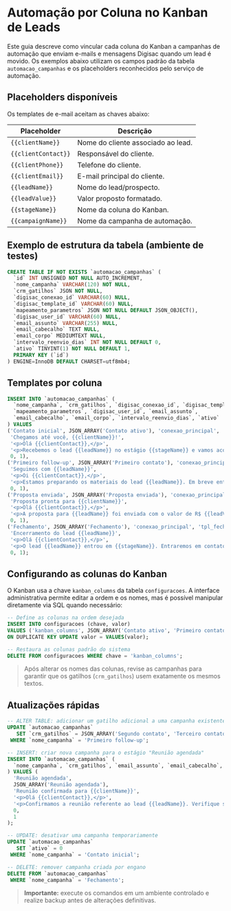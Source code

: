 # Automação por Coluna no Kanban de Leads

Este guia descreve como vincular cada coluna do Kanban a campanhas de automação que enviam e-mails e mensagens Digisac quando um lead é movido. Os exemplos abaixo utilizam os campos padrão da tabela `automacao_campanhas` e os placeholders reconhecidos pelo serviço de automação.

## Placeholders disponíveis

Os templates de e-mail aceitam as chaves abaixo:

| Placeholder | Descrição |
|-------------|-----------|
| `{{clientName}}` | Nome do cliente associado ao lead. |
| `{{clientContact}}` | Responsável do cliente. |
| `{{clientPhone}}` | Telefone do cliente. |
| `{{clientEmail}}` | E-mail principal do cliente. |
| `{{leadName}}` | Nome do lead/prospecto. |
| `{{leadValue}}` | Valor proposto formatado. |
| `{{stageName}}` | Nome da coluna do Kanban. |
| `{{campaignName}}` | Nome da campanha de automação. |

## Exemplo de estrutura da tabela (ambiente de testes)

```sql
CREATE TABLE IF NOT EXISTS `automacao_campanhas` (
  `id` INT UNSIGNED NOT NULL AUTO_INCREMENT,
  `nome_campanha` VARCHAR(120) NOT NULL,
  `crm_gatilhos` JSON NOT NULL,
  `digisac_conexao_id` VARCHAR(60) NULL,
  `digisac_template_id` VARCHAR(60) NULL,
  `mapeamento_parametros` JSON NOT NULL DEFAULT JSON_OBJECT(),
  `digisac_user_id` VARCHAR(60) NULL,
  `email_assunto` VARCHAR(255) NULL,
  `email_cabecalho` TEXT NULL,
  `email_corpo` MEDIUMTEXT NULL,
  `intervalo_reenvio_dias` INT NOT NULL DEFAULT 0,
  `ativo` TINYINT(1) NOT NULL DEFAULT 1,
  PRIMARY KEY (`id`)
) ENGINE=InnoDB DEFAULT CHARSET=utf8mb4;
```

## Templates por coluna

```sql
INSERT INTO `automacao_campanhas` (
  `nome_campanha`, `crm_gatilhos`, `digisac_conexao_id`, `digisac_template_id`,
  `mapeamento_parametros`, `digisac_user_id`, `email_assunto`,
  `email_cabecalho`, `email_corpo`, `intervalo_reenvio_dias`, `ativo`
) VALUES
('Contato inicial', JSON_ARRAY('Contato ativo'), 'conexao_principal', 'tpl_contato', JSON_OBJECT(), 'bot',
 'Chegamos até você, {{clientName}}!',
 '<p>Olá {{clientContact}},</p>',
 '<p>Recebemos o lead {{leadName}} no estágio {{stageName}} e vamos acompanhá-lo de perto.</p>',
 0, 1),
('Primeiro follow-up', JSON_ARRAY('Primeiro contato'), 'conexao_principal', 'tpl_followup', JSON_OBJECT(), 'bot',
 'Seguimos com {{leadName}}',
 '<p>Oi {{clientContact}},</p>',
 '<p>Estamos preparando os materiais do lead {{leadName}}. Em breve entraremos em contato.</p>',
 0, 1),
('Proposta enviada', JSON_ARRAY('Proposta enviada'), 'conexao_principal', 'tpl_proposta', JSON_OBJECT(), 'bot',
 'Proposta pronta para {{clientName}}',
 '<p>Olá {{clientContact}},</p>',
 '<p>A proposta para {{leadName}} foi enviada com o valor de R$ {{leadValue}}.</p>',
 0, 1),
('Fechamento', JSON_ARRAY('Fechamento'), 'conexao_principal', 'tpl_fechamento', JSON_OBJECT(), 'bot',
 'Encerramento do lead {{leadName}}',
 '<p>Olá {{clientContact}},</p>',
 '<p>O lead {{leadName}} entrou em {{stageName}}. Entraremos em contato para os próximos passos.</p>',
 0, 1);
```

## Configurando as colunas do Kanban

O Kanban usa a chave `kanban_columns` da tabela `configuracoes`. A interface administrativa permite editar a ordem e os nomes, mas é possível manipular diretamente via SQL quando necessário:

```sql
-- Define as colunas na ordem desejada
INSERT INTO configuracoes (chave, valor)
VALUES ('kanban_columns', JSON_ARRAY('Contato ativo', 'Primeiro contato', 'Segundo contato', 'Reunião agendada', 'Proposta enviada', 'Fechamento', 'Pausar'))
ON DUPLICATE KEY UPDATE valor = VALUES(valor);

-- Restaura as colunas padrão do sistema
DELETE FROM configuracoes WHERE chave = 'kanban_columns';
```

> Após alterar os nomes das colunas, revise as campanhas para garantir que os gatilhos (`crm_gatilhos`) usem exatamente os mesmos textos.

## Atualizações rápidas

```sql
-- ALTER TABLE: adicionar um gatilho adicional a uma campanha existente
UPDATE `automacao_campanhas`
   SET `crm_gatilhos` = JSON_ARRAY('Segundo contato', 'Terceiro contato')
 WHERE `nome_campanha` = 'Primeiro follow-up';

-- INSERT: criar nova campanha para o estágio "Reunião agendada"
INSERT INTO `automacao_campanhas` (
  `nome_campanha`, `crm_gatilhos`, `email_assunto`, `email_cabecalho`, `email_corpo`, `intervalo_reenvio_dias`, `ativo`
) VALUES (
  'Reunião agendada',
  JSON_ARRAY('Reunião agendada'),
  'Reunião confirmada para {{clientName}}',
  '<p>Olá {{clientContact}},</p>',
  '<p>Confirmamos a reunião referente ao lead {{leadName}}. Verifique seus e-mails para detalhes adicionais.</p>',
  0,
  1
);

-- UPDATE: desativar uma campanha temporariamente
UPDATE `automacao_campanhas`
   SET `ativo` = 0
 WHERE `nome_campanha` = 'Contato inicial';

-- DELETE: remover campanha criada por engano
DELETE FROM `automacao_campanhas`
 WHERE `nome_campanha` = 'Fechamento';
```

> **Importante:** execute os comandos em um ambiente controlado e realize backup antes de alterações definitivas.
